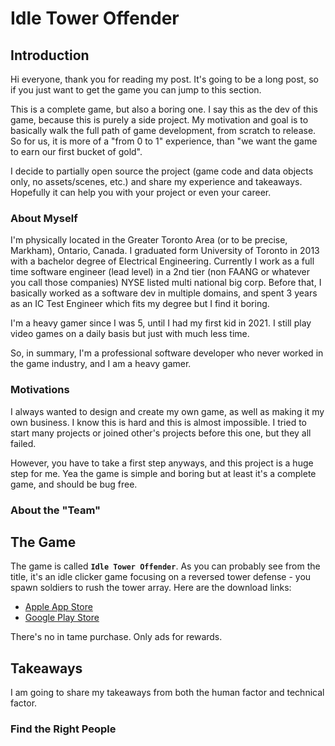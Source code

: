 # Idle Tower Offender

## Introduction

Hi everyone, thank you for reading my post. It's going to be a long post, so if you just want to get the game you can jump to this section.

This is a complete game, but also a boring one. I say this as the dev of this game, because this is purely a side project. My motivation and goal is to basically walk the full path of game development, from scratch to release. So for us, it is more of a "from 0 to 1" experience, than "we want the game to earn our first bucket of gold".

I decide to partially open source the project (game code and data objects only, no assets/scenes, etc.) and share my experience and takeaways. Hopefully it can help you with your project or even your career.

### About Myself

I'm physically located in the Greater Toronto Area (or to be precise, Markham), Ontario, Canada. I graduated form University of Toronto in 2013 with a bachelor degree of Electrical Engineering. Currently I work as a full time software engineer (lead level) in a 2nd tier (non FAANG or whatever you call those companies) NYSE listed multi national big corp. Before that, I basically worked as a software dev in multiple domains, and spent 3 years as an IC Test Engineer which fits my degree but I find it boring.

I'm a heavy gamer since I was 5, until I had my first kid in 2021. I still play video games on a daily basis but just with much less time.

So, in summary, I'm a professional software developer who never worked in the game industry, and I am a heavy gamer.

### Motivations

I always wanted to design and create my own game, as well as making it my own business. I know this is hard and this is almost impossible. I tried to start many projects or joined other's projects before this one, but they all failed.

However, you have to take a first step anyways, and this project is a huge step for me. Yea the game is simple and boring but at least it's a complete game, and should be bug free.

### About the "Team"



## The Game

The game is called **`Idle Tower Offender`**. As you can probably see from the title, it's an idle clicker game focusing on a reversed tower defense - you spawn soldiers to rush the tower array. Here are the download links:
- [Apple App Store]("https://apps.apple.com/ca/app/idle-tower-offender/id1563064100")
- [Google Play Store]("https://play.google.com/store/apps/details?id=com.TurboOverboostStudio.IdleTowerOffender")

There's no in tame purchase. Only ads for rewards.





## Takeaways

I am going to share my takeaways from both the human factor and technical factor.

### Find the Right People

